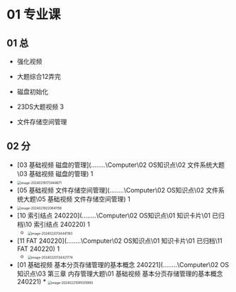 # 01 专业课

 

## 01 总

 * 强化视频
  
 * 大题综合12弄完
  
 * 磁盘初始化
  
 * 23DS大题视频 3
  
 * 文件存储空间管理
  
   
   
   

## 02 分 

*   [03 基础视频 磁盘的管理](..\..\..\..\Computer\02 OS知识点\02 文件系统大题\03 基础视频 磁盘的管理) 1
   *  <img src="https://cvp.oss-cn-shanghai.aliyuncs.com/picgo/202402191734730.png" alt="image-20240219173444671" style="zoom:50%;" />
*   [05 基础视频 文件存储空间管理](..\..\..\..\Computer\02 OS知识点\02 文件系统大题\05 基础视频 文件存储空间管理) 1
  * <img src="https://cvp.oss-cn-shanghai.aliyuncs.com/picgo/202402192208201.png" alt="image-20240219220841156" style="zoom:50%;" />
*   [10 索引结点 240220](..\..\..\..\Computer\02 OS知识点\01 知识卡片\01 已归档\10 索引结点 240220) 1
    *   <img src="https://cvp.oss-cn-shanghai.aliyuncs.com/picgo/202402201344231.png" alt="image-20240220134441183" style="zoom:50%;" />
*   [11 FAT 240220](..\..\..\..\Computer\02 OS知识点\01 知识卡片\01 已归档\11 FAT 240220) 1
    *   <img src="https://cvp.oss-cn-shanghai.aliyuncs.com/picgo/202402201344831.png" alt="image-20240220134421774" style="zoom:50%;" />
*    [01 基础视频 基本分页存储管理的基本概念 240221](..\..\..\..\Computer\02 OS知识点\03 第三章 内存管理大题\01 基础视频 基本分页存储管理的基本概念 240221) 
    *   <img src="https://cvp.oss-cn-shanghai.aliyuncs.com/picgo/202402210910068.png" alt="image-20240221091035993" style="zoom:50%;" />
